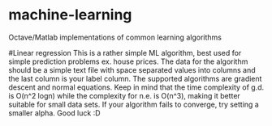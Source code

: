 # machine-learning
Octave/Matlab implementations of common learning algorithms

#Linear regression
This is a rather simple ML algorithm, best used for simple prediction problems ex. house prices.
The data for the algorithm should be a simple text file with space separated values into columns and the last column is your label column. 
The supported algorithms are gradient descent and normal equations. Keep in mind that the time complexity of g.d. is O(n^2 logn) while the complexity for n.e. is O(n^3), making it better suitable for small data sets. If your algorithm fails to converge, try setting a smaller alpha.
Good luck :D
